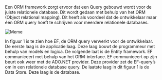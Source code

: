 Een ORM framework zorgt ervoor dat een Query gebouwd wordt voor de juiste relationele database. Dit wordt gedaan met behulp van het ORM (Object relational mapping). Dit heeft als voordeel dat de ontwikkelaar maar één ORM query hoeft te schrijven voor meerdere relationele databases.


![Meme](https://i.stack.imgur.com/dE5Q6.png)

In figuur 1 is te zien hoe EF, de ORM query verwerkt voor de ontwikkelaar. De eerste laag is de applicatie laag. Deze laag bouwt de programmeur met behulp van models en logica. 
De volgende laat is de Entity framework. EF communiceert met behulp van het ORM-interface.
EF communiceert op zijn beurt ook weer met de ADO.NET provider. Deze provider zet de EF-query’s om in een relationele database query.
De laatste laag in dit figuur 1 is de Data Store. Deze laag is de database.

